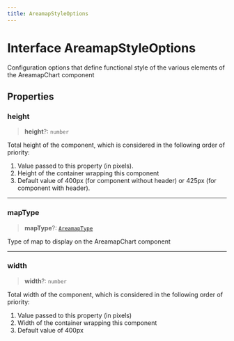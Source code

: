 ```yaml
---
title: AreamapStyleOptions
---
```


# Interface AreamapStyleOptions

Configuration options that define functional style of the various elements of the AreamapChart component

## Properties

### height

> **height**?: `number`

Total height of the component, which is considered in the following order of priority:

1. Value passed to this property (in pixels).
2. Height of the container wrapping this component
3. Default value of 400px (for component without header) or 425px (for component with header).

***

### mapType

> **mapType**?: [`AreamapType`](../../sdk-ui/type-aliases/type-alias.AreamapType.md)

Type of map to display on the AreamapChart component

***

### width

> **width**?: `number`

Total width of the component, which is considered in the following order of priority:

1. Value passed to this property (in pixels)
2. Width of the container wrapping this component
3. Default value of 400px
